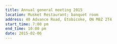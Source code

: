 ```yaml
---
title: Annual general meeting 2015
location: Musket Restaurant; banquet room
address: 40 Advance Road, Etobicoke, ON M8Z 2T4
start_time: 7:00 pm
end_time: 10:00 pm
date: 2015-02-06
---
```

